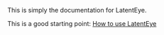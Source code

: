 
This is simply the documentation for LatentEye.

This is a good starting point: [How to use LatentEye](./How_to_use_LatentEye.md)